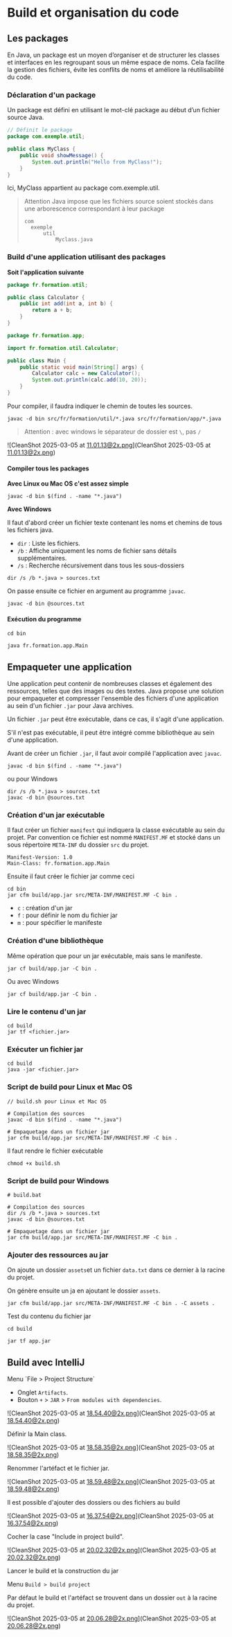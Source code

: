 # Build et organisation du code

## Les packages

En Java, un package est un moyen d’organiser et de structurer les classes et interfaces en les regroupant sous un même espace de noms. Cela facilite la gestion des fichiers, évite les conflits de noms et améliore la réutilisabilité du code.

### Déclaration d'un package

Un package est défini en utilisant le mot-clé package au début d’un fichier source Java.

```java
// Définit le package
package com.exemple.util; 

public class MyClass {
    public void showMessage() {
        System.out.println("Hello from MyClass!");
    }
}
```

Ici, MyClass appartient au package com.exemple.util.

> Attention Java impose que les fichiers source soient stockés dans une arborescence correspondant à leur package
> ```
> com
>   exemple
>       util
>           Myclass.java
> ```


### Build d'une application utilisant des packages

**Soit l'application suivante**

```java
package fr.formation.util;

public class Calculator {
    public int add(int a, int b) {
        return a + b;
    }
}
```

```java
package fr.formation.app;

import fr.formation.util.Calculator;

public class Main {
    public static void main(String[] args) {
        Calculator calc = new Calculator();
        System.out.println(calc.add(10, 20));
    }
}
```

Pour compiler, il faudra indiquer le chemin de toutes les sources.

```
javac -d bin src/fr/formation/util/*.java src/fr/formation/app/*.java
```

> Attention : avec windows le séparateur de dossier est `\`, pas `/`

![CleanShot 2025-03-05 at 11.01.13@2x.png](CleanShot 2025-03-05 at 11.01.13@2x.png)

#### Compiler tous les packages

**Avec Linux ou Mac OS c'est assez simple**
```
javac -d bin $(find . -name "*.java") 
```

**Avec Windows**

Il faut d'abord créer un fichier texte contenant les noms et chemins de tous les fichiers java.

- `dir` : Liste les fichiers.
- `/b` : Affiche uniquement les noms de fichier sans détails supplémentaires.
- `/s` : Recherche récursivement dans tous les sous-dossiers

```
dir /s /b *.java > sources.txt
```

On passe ensuite ce fichier en argument au programme `javac`.

```
javac -d bin @sources.txt
```

#### Exécution du programme

```
cd bin

java fr.formation.app.Main
```

## Empaqueter une application

Une application peut contenir de nombreuses classes et également des ressources, telles que des images ou des textes. Java propose une solution pour empaqueter et compresser l'ensemble des fichiers d'une application au sein d'un fichier `.jar` pour Java archives.

Un fichier `.jar` peut être exécutable, dans ce cas, il s'agit d'une application.

S'il n'est pas exécutable, il peut être intégré comme bibliothèque au sein d'une application.

Avant de créer un fichier `.jar`, il faut avoir compilé l'application avec `javac`.

```
javac -d bin $(find . -name "*.java")
```

ou pour Windows

```
dir /s /b *.java > sources.txt
javac -d bin @sources.txt
```


### Création d'un jar exécutable

Il faut créer un fichier `manifest` qui indiquera la classe exécutable au sein du projet. Par convention ce fichier est nommé `MANIFEST.MF` et stocké dans un sous répertoire `META-INF` du dossier `src` du projet.

```
Manifest-Version: 1.0
Main-Class: fr.formation.app.Main
```

Ensuite il faut créer le fichier jar comme ceci

```
cd bin
jar cfm build/app.jar src/META-INF/MANIFEST.MF -C bin .
```

- `c` : création d'un jar
- `f` : pour définir le nom du fichier jar
- `m` : pour spécifier le manifeste

### Création d'une bibliothèque

Même opération que pour un jar exécutable, mais sans le manifeste.

```
jar cf build/app.jar -C bin .
```

Ou avec Windows

```
jar cf build/app.jar -C bin .
```

### Lire le contenu d'un jar

```
cd build
jar tf <fichier.jar>
```

### Exécuter un fichier jar

```
cd build
java -jar <fichier.jar>
```

### Script de build pour Linux et Mac OS

```shell
// build.sh pour Linux et Mac OS

# Compilation des sources
javac -d bin $(find . -name "*.java")

# Empaquetage dans un fichier jar
jar cfm build/app.jar src/META-INF/MANIFEST.MF -C bin .
```

Il faut rendre le fichier exécutable

```
chmod +x build.sh
```


### Script de build pour Windows

```
# build.bat

# Compilation des sources
dir /s /b *.java > sources.txt
javac -d bin @sources.txt

# Empaquetage dans un fichier jar
jar cfm build/app.jar src/META-INF/MANIFEST.MF -C bin .
```

### Ajouter des ressources au jar

On ajoute un dossier `assets`et un fichier `data.txt` dans ce dernier à la racine du projet.

On génère ensuite un ja en ajoutant le dossier `assets`.

```
jar cfm build/app.jar src/META-INF/MANIFEST.MF -C bin . -C assets .
```

Test du contenu du fichier jar

```
cd build

jar tf app.jar
```

## Build avec IntelliJ
<procedure>
<step>
Menu `File > Project Structure`
</step>
<step>

- Onglet `Artifacts`.
- Bouton `+` > `JAR` > `From modules with dependencies`.


![CleanShot 2025-03-05 at 18.54.40@2x.png](CleanShot 2025-03-05 at 18.54.40@2x.png)

</step>

<step>

Définir la Main class.

![CleanShot 2025-03-05 at 18.58.35@2x.png](CleanShot 2025-03-05 at 18.58.35@2x.png)

</step>

<step>

Renommer l'artéfact et le fichier jar.

![CleanShot 2025-03-05 at 18.59.48@2x.png](CleanShot 2025-03-05 at 18.59.48@2x.png)

</step>

<step>

Il est possible d'ajouter des dossiers ou des fichiers au build

![CleanShot 2025-03-05 at 16.37.54@2x.png](CleanShot 2025-03-05 at 16.37.54@2x.png)

</step>

<step>

Cocher la case "Include in project build".

![CleanShot 2025-03-05 at 20.02.32@2x.png](CleanShot 2025-03-05 at 20.02.32@2x.png)

</step>

<step>

Lancer le build et la construction du jar 

Menu `Build > build project`

Par défaut le build et l'artéfact se trouvent dans un dossier `out` à la racine du projet.

![CleanShot 2025-03-05 at 20.06.28@2x.png](CleanShot 2025-03-05 at 20.06.28@2x.png)

</step>
</procedure>





